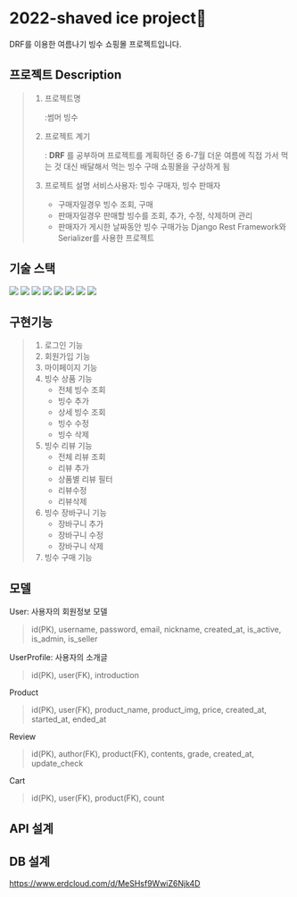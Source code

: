  

# 2022-shaved ice project🍨

DRF를 이용한 여름나기 빙수 쇼핑몰 프로젝트입니다.

			
			

## 프로젝트 Description

> 1. 프로젝트명
>
>      :썸머 빙수 
>
 >2. 프로젝트 계기
 >
>      : **DRF** 를 공부하며 프로젝트를 계획하던 중 6-7월 더운 여름에 직접 가서 먹는 것 대신 배달해서 먹는 빙수 구매 쇼핑몰을 구상하게 됨
>
>3. 프로젝트 설명
 >  서비스사용자: 빙수 구매자, 빙수 판매자
  >    - 구매자일경우 빙수 조회, 구매
  >    - 판매자일경우 판매할 빙수를 조회, 추가, 수정, 삭제하며 관리
  >    - 판매자가 게시한 날짜동안 빙수 구매가능
  > Django Rest Framework와 Serializer를 사용한 프로젝트


  
## 기술 스택

 <img src="https://img.shields.io/badge/python-3776AB?style=for-the-badge&logo=python&logoColor=yellow"> <img src="https://img.shields.io/badge/Django-092E20?style=for-the-badge&logo=django&logoColor=white">
<img src="https://img.shields.io/badge/Mysql-4479A1?style=for-the-badge&logo=mysql&logoColor=white">
 <img src="https://img.shields.io/badge/github-181717?style=for-the-badge&logo=github&logoColor=white">
  <img src="https://img.shields.io/badge/git-F05032?style=for-the-badge&logo=git&logoColor=white">
 <img src="https://img.shields.io/badge/bootstrap-7952B3?style=for-the-badge&logo=bootstrap&logoColor=white">
 <img src="https://img.shields.io/badge/postman-FF6C37?style=for-the-badge&logo=postman&logoColor=white">
  <img src="https://img.shields.io/badge/notion-000000?style=for-the-badge&logo=notion&logoColor=white">


## 구현기능

> 1. 로그인 기능
> 2. 회원가입 기능
> 3. 마이페이지 기능
> 4. 빙수 상품 기능
>    -  전체 빙수 조회 
>    -  빙수 추가 
>    - 상세 빙수 조회 
>    - 빙수 수정
>    - 빙수 삭제
>5. 빙수 리뷰 기능
>    -  전체 리뷰 조회
>    -  리뷰 추가
>    - 상품별 리뷰 필터
>    - 리뷰수정
>    -  리뷰삭제
>6. 빙수 장바구니 기능
>    - 장바구니 추가
>    - 장바구니 수정
>    - 장바구니 삭제
>7. 빙수 구매 기능
	

## 모델

User: 사용자의 회원정보 모델
> id(PK), username, password, email, nickname, created_at, is_active, is_admin, is_seller

UserProfile: 사용자의 소개글
> id(PK), user(FK), introduction

Product
>id(PK), user(FK), product_name, product_img, price, created_at, started_at, ended_at

Review
>id(PK), author(FK), product(FK), contents, grade, created_at, update_check

Cart
>id(PK), user(FK), product(FK), count

## API 설계

## DB 설계
https://www.erdcloud.com/d/MeSHsf9WwiZ6Njk4D

